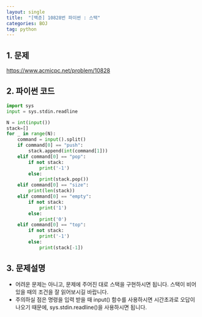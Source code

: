 ```yaml
---
layout: single
title:  "[백준] 10828번 파이썬 : 스택"
categories: BOJ
tag: python
---
```


## 1. 문제

<https://www.acmicpc.net/problem/10828>



## 2. 파이썬 코드



```python
import sys
input = sys.stdin.readline

N = int(input())
stack=[]
for _ in range(N):
    command = input().split()
    if command[0] == "push":
        stack.append(int(command[1]))
    elif command[0] == "pop":
        if not stack:
            print('-1')
        else:
            print(stack.pop())
    elif command[0] == "size":
        print(len(stack))
    elif command[0] == "empty":
        if not stack:
            print('1')
        else:
            print('0')
    elif command[0] == "top":
        if not stack:
            print('-1')
        else:
            print(stack[-1])
```







## 3. 문제설명

- 어려운 문제는 아니고, 문제에 주어진 대로 스택을 구현하시면 됩니다.  스택이 비어있을 때의 조건을 잘 읽어보시길 바랍니다.
- 주의하실 점은 명령을 입력 받을 때 input() 함수를 사용하시면 시간초과로 오답이 나오기 때문에, sys.stdin.readline()을 사용하시면 됩니다.







